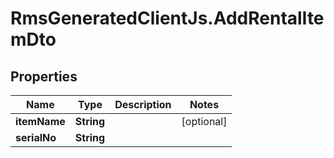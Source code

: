 # RmsGeneratedClientJs.AddRentalItemDto

## Properties

Name | Type | Description | Notes
------------ | ------------- | ------------- | -------------
**itemName** | **String** |  | [optional] 
**serialNo** | **String** |  | 


